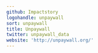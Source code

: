 ```yaml
---
github: Impactstory
logohandle: unpaywall
sort: unpaywall
title: Unpaywall
twitter: unpaywall_data
website: 'http://unpaywall.org/'
---
```

